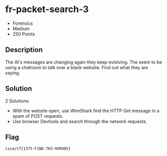 # fr-packet-search-3
- Forensics
- Medium
- 250 Points

## Description

The AI's messages are changing again they keep evlolving. The seem to be using a chatroom to talk over a blank website. Find out what they are saying.

## Solution
2 Solutions:
- With the website open, use WireShark find the HTTP Get message in a spam of POST requests.
- Use browser Devtools and search through the network requests.

## Flag
`cssactf{1375-F1ND-7H3-HUM4N5}`
